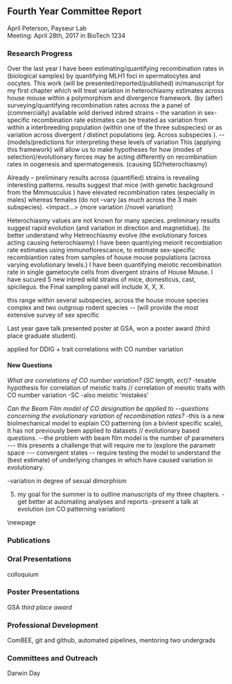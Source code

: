 ## Fourth Year Committee Report
April Peterson, Payseur Lab  
Meeting: April 28th, 2017 in BioTech 1234

### Research Progress
   Over the last year I have been estimating/quantifying recombination rates in (biological samples) by quantifying MLH1 foci in spermatocytes and oocytes.  This work (will be presented/reported/published) in/manuscript for my first chapter which will treat variation in heterochiasmy estimates across house mouse within a polymorphism and divergence framework.
(by (after) surveying/quantifying recombination rates across the a panel of (commercially) available wild derived inbred strains – the variation in sex-specific recombination rate estimates can be treated as variation from within a interbreeding population (within one of the three subspecies) or as variation across divergent / distinct populations (eg. Across subspecies ).
--(models/predictions for interpreting these levels of variation
This (applying this framework) will allow us to make hypotheses for how (modes of selection)/evolutionary forces may be acting differently on recombination rates in oogenesis and spermatogenesis. (causing SD/heterochiasmy)

Already – preliminary results across (quantified) strains is revealing interesting patterns.
<for example> results suggest that mice (with genetic background from the Mmmusculus )  have elevated recombination rates (especially in males) whereas females (do not –vary (as much across the 3 main subspecies).
<impact…> (more variation //novel variation)





Heterochiasmy values are not known for many species. preliminary results suggest rapid evolution (and variation in direction and magnetidue). (to better understand why Hetreochiasmy evolve (the evolutionary forces acting causing heterochiasmy)
I have been quantiying meiorit recombiation rate estimates using immunoflorescance, to estimate sex-specific recombiantion rates from samples of house mouse populations (across varying evolutionary levels.) 
I have been quantifying meiotic recombination rate in single gametocyte cells from divergent strains of House Mouse. 
I have sucured 5 new inbred wild strains of mice, domesticus, cast, spicilegus.
the Final sampling panel will include X, X, X.


this range within several subspecies, across the house mouse species complex and two outgroup rodent species -- (will provide the most extensive survey of sex specific 

Last year gave talk
presented poster at GSA, won a poster award (third place graduate student).

applied for DDIG + trait correlations with CO number variation
 

#### New Questions
*What are correlations of CO number variation? (SC length, ect)?*
-tesable hypothesis for correlation of meiotic traits  // correlation of meiotic traits with CO number variation
        -SC
        -also meiotic 'mistakes'

*Can the Beam Film model of CO designation be applied to --questions concerning the evolutionary variation of recombination rates?*
-this is a new biolmechanical model to explain CO patterning (on a bivlent specific scale), It has not previously been applied to datasets // evolutionary based questions.
--the problem with beam film model is the number of parameters --- this presents a challenge that will require me to (explore the parametr space  ---  convergent states --  require testing the model to understand the (best estimate) of underlying changes in 
which have caused variation in evolutionary.

-variation in degree of sexual dimorphism

5. my goal for the summer is to outline manuscripts of my three chapters.
-get better at automating analyses and reports
-present a talk at evolution (on CO patterning variation)

\newpage

### Publications


### Oral Presentations
colloquium

### Poster Presentations
GSA
*third place award*

### Professional Development
ComBEE, git and github, automated pipelines, mentoring two undergrads

### Committees and Outreach
Darwin Day
